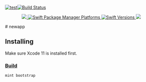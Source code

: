 [![test](https://github.com/susumutomita/newapp/actions/workflows/actions.yml/badge.svg?branch=main)](https://github.com/susumutomita/newapp/actions/workflows/actions.yml)[![Build Status](https://app.bitrise.io/app/9fcf3fe19d531e56/status.svg?token=hcHmy6kvVKvShvRMdnHyBg&branch=main)](https://app.bitrise.io/app/9fcf3fe19d531e56)
<p align="center">
<a href="https://github.com/susumutomita/newapp">
</a>
</p>
<p align="center">
  <a href="https://github.com/susumutomita/newapp/releases">
    <img src="https://img.shields.io/github/release/susumutomita/newapp.svg"/>
  </a>
  <a href="https://swiftpackageindex.com/susumutomita/newapp">
    <img src="https://img.shields.io/endpoint?url=https%3A%2F%2Fswiftpackageindex.com%2Fapi%2Fpackages%susumutomita%newapp%2Fbadge%3Ftype%3Dplatforms" alt="Swift Package Manager Platforms" />
  </a>
  <a href="https://swiftpackageindex.com/susumutomita/newapp">
    <img src="https://img.shields.io/endpoint?url=https%3A%2F%2Fswiftpackageindex.com%2Fapi%2Fpackages%2Fsusumutomita%newapp%2Fbadge%3Ftype%3Dswift-versions" alt="Swift Versions" />
  </a>
  <a href="https://github.com/susumutomita/newapp/blob/master/LICENSE">
    <img src="https://img.shields.io/github/license/susumutomita/newapp.svg"/>
  </a>
</p>
# newapp

## Installing

Make sure Xcode 11 is installed first.

### [Build](https://github.com/susumutomita/mint)

```sh
mint bootstrap
```
